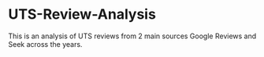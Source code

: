 # UTS-Review-Analysis
This is an analysis of UTS reviews from 2 main sources Google Reviews and Seek across the years.
